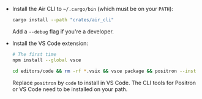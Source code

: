 - Install the Air CLI to `~/.cargo/bin` (which must be on your `PATH`):

  ```sh
  cargo install --path "crates/air_cli"
  ```

  Add a `--debug` flag if you're a developer.

- Install the VS Code extension:

  ```sh
  # The first time
  npm install --global vsce

  cd editors/code && rm -rf *.vsix && vsce package && positron --install-extension *.vsix
  ```

  Replace `positron` by `code` to install in VS Code. The CLI tools for Positron or VS Code need to be installed on your path.
